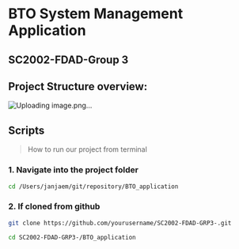 # BTO System Management Application
## SC2002-FDAD-Group 3

## Project Structure overview: 

![Uploading image.png…]()


## Scripts

> How to run our project from terminal

### 1. Navigate into the project folder

```bash
cd /Users/janjaem/git/repository/BTO_application
```
### 2. If cloned from github
```bash
git clone https://github.com/yourusername/SC2002-FDAD-GRP3-.git
```
```bash
cd SC2002-FDAD-GRP3-/BTO_application
```
